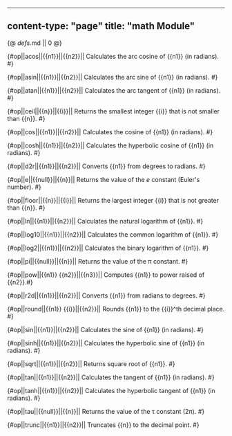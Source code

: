 -----
content-type: "page"
title: "math Module"
-----
{@ _defs_.md || 0 @}

{#op||acos||{{n1}}||{{n2}}||
Calculates the arc cosine of {{n1}} (in radians). #}

{#op||asin||{{n1}}||{{n2}}||
Calculates the arc sine of {{n1}} (in radians). #}

{#op||atan||{{n1}}||{{n2}}||
Calculates the arc tangent of {{n1}} (in radians). #}

{#op||ceil||{{n}}||{{i}}||
Returns the smallest integer {{i}} that is not smaller than {{n}}. #}

{#op||cos||{{n1}}||{{n2}}||
Calculates the cosine of {{n1}} (in radians). #}

{#op||cosh||{{n1}}||{{n2}}||
Calculates the hyperbolic cosine of {{n1}} (in radians). #}

{#op||d2r||{{n1}}||{{n2}}||
Converts {{n1}} from degrees to radians. #}

{#op||e||{{null}}||{{n}}||
Returns the value of the _e_ constant (Euler's number). #}

{#op||floor||{{n}}||{{i}}||
Returns the largest integer {{i}} that is not greater than {{n}}. #}

{#op||ln||{{n1}}||{{n2}}||
Calculates the natural logarithm of {{n1}}. #}

{#op||log10||{{n1}}||{{n2}}||
Calculates the common logarithm of {{n1}}. #}

{#op||log2||{{n1}}||{{n2}}||
Calculates the binary logarithm of {{n1}}. #}

{#op||pi||{{null}}||{{n}}||
Returns the value of the &pi; constant. #}

{#op||pow||{{n1}} {{n2}}||{{n3}}||
Computes {{n1}} to power raised of {{n2}}.#}

{#op||r2d||{{n1}}||{{n2}}||
Converts {{n1}} from radians to degrees. #}

{#op||round||{{n1}} {{i}}||{{n2}}||
Rounds {{n1}} to the {{i}}^th decimal place. #}

{#op||sin||{{n1}}||{{n2}}||
Calculates the sine of {{n1}} (in radians). #}

{#op||sinh||{{n1}}||{{n2}}||
Calculates the hyperbolic sine of {{n1}} (in radians). #}

{#op||sqrt||{{n1}}||{{n2}}||
Returns square root of {{n1}}. #}

{#op||tan||{{n1}}||{{n2}}||
Calculates the tangent of {{n1}} (in radians). #}

{#op||tanh||{{n1}}||{{n2}}||
Calculates the hyperbolic tangent of {{n1}} (in radians). #}

{#op||tau||{{null}}||{{n}}||
Returns the value of the &tau; constant (2&pi;). #}

{#op||trunc||{{n1}}||{{n2}}||
Truncates {{n}} to the decimal point. #}

